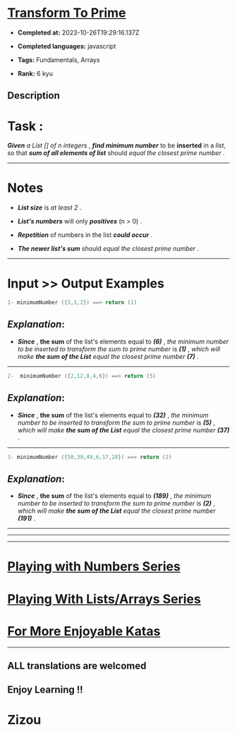 # [Transform To Prime](https://www.codewars.com/kata/5a946d9fba1bb5135100007c)

- **Completed at:** 2023-10-26T19:29:16.137Z

- **Completed languages:** javascript

- **Tags:** Fundamentals, Arrays

- **Rank:** 6 kyu

## Description

# Task : 

**_Given_** *a List [] of n integers* , **_find minimum number_** to be **inserted** in a *list*, so that **_sum of all elements of list_** should *equal the closest prime number* .
___
# Notes

* **_List size_** is *at least 2* .

* **_List's numbers_** will only **_positives_** (n > 0) .

* **_Repetition_** of numbers in the list **_could occur_** .

* **_The newer list's sum_** should *equal the closest prime number* . 
___

# Input >> Output Examples

```cpp
1- minimumNumber ({3,1,2}) ==> return (1)
```
## **_Explanation_**:

* **_Since_** , **the sum** of the list's elements equal to **_(6)_** , *the minimum number to be inserted to transform the sum to prime number* is **_(1)_** , *which will make **_the sum of the List_** equal the closest prime number **_(7)_*** .
___

```cpp
2-  minimumNumber ({2,12,8,4,6}) ==> return (5)
```
## **_Explanation_**: 

* **_Since_** , **the sum** of the list's elements equal to **_(32)_** , *the minimum number to be inserted to transform the sum to prime number* is **_(5)_** , *which will make **_the sum of the List_** equal the closest prime number **_(37)_*** .
___

```cpp
3- minimumNumber ({50,39,49,6,17,28}) ==> return (2)
```
## **_Explanation_**: 

* **_Since_** , **the sum** of the list's elements equal to **_(189)_** , *the minimum number to be inserted to transform the sum to prime number* is **_(2)_** , *which will make **_the sum of the List_** equal the closest prime number **_(191)_*** .
___
___
___

# [Playing with Numbers Series](https://www.codewars.com/collections/playing-with-numbers)

# [Playing With Lists/Arrays Series](https://www.codewars.com/collections/playing-with-lists-slash-arrays)

# [For More Enjoyable Katas](http://www.codewars.com/users/MrZizoScream/authored)
___

## ALL translations are welcomed

## Enjoy Learning !!
# Zizou
